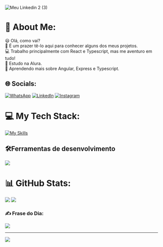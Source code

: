 ![Meu Linkedin 2 (3)](https://github.com/thiagomd22/thiagomd22/assets/138730112/a59c7c6f-1a84-49c3-98ec-258893d66bbe)
# 💫 About Me:
:smiley: Olá, como vai? <br>:raised_hands: É um prazer tê-lo aqui para conhecer alguns dos meus projetos.<br>:computer: Trabalho principalmente com React e Typescript, mas me aventuro em tudo!<br>:blue_book: Estudo na Alura.<br>:dart: Aprendendo mais sobre Angular, Express e Typescript.

## 🌐 Socials:
<a href="https://wa.me/5577991996702" title="WhatsApp">
  <img src="https://img.shields.io/badge/-WhatsApp-25d366?style=flat-square&labelColor=25d366&logo=whatsapp&logoColor=white&link=" alt="WhatsApp"/></a>
<a href="https://www.linkedin.com/in/thiagomeir" title="LinkedIn">
  <img src="https://img.shields.io/badge/-Linkedin-0e76a8?style=flat-square&logo=Linkedin&logoColor=white&link=/" alt="LinkedIn"/></a>
<a href="https://www.instagram.com/thiagomeir/" title="Instagram">
  <img src="https://img.shields.io/badge/-Instagram-DF0174?style=flat-square&labelColor=DF0174&logo=instagram&logoColor=white&link=" alt="Instagram"/></a>

# 💻 My Tech Stack:
[![My Skills](https://skillicons.dev/icons?i=html,css,bootstrap,sass,tailwind,js,react,ts,nodejs,angular)](https://skillicons.dev)

## 🛠️Ferramentas de desenvolvimento

<p align="left">
  <a href="https://skillicons.dev">
    <img src="https://skillicons.dev/icons?i=vscode,figma,git,github,discord,stackoverflow,vercel" />
  </a>
</p>

# 📊 GitHub Stats:
![](https://github-readme-stats.vercel.app/api/top-langs/?username=thiagomd22&theme=dark&hide_border=false&include_all_commits=true&count_private=false&layout=compact)
![](https://github-readme-streak-stats.herokuapp.com/?user=thiagomd22&theme=dark&hide_border=false)<br/>

### ✍️ Frase do Dia:
![](https://quotes-github-readme.vercel.app/api?type=horizontal&theme=radical)

---
[![](https://visitcount.itsvg.in/api?id=thiagomd22&icon=0&color=0)](https://visitcount.itsvg.in)

<!-- Proudly created with GPRM ( https://gprm.itsvg.in ) -->
